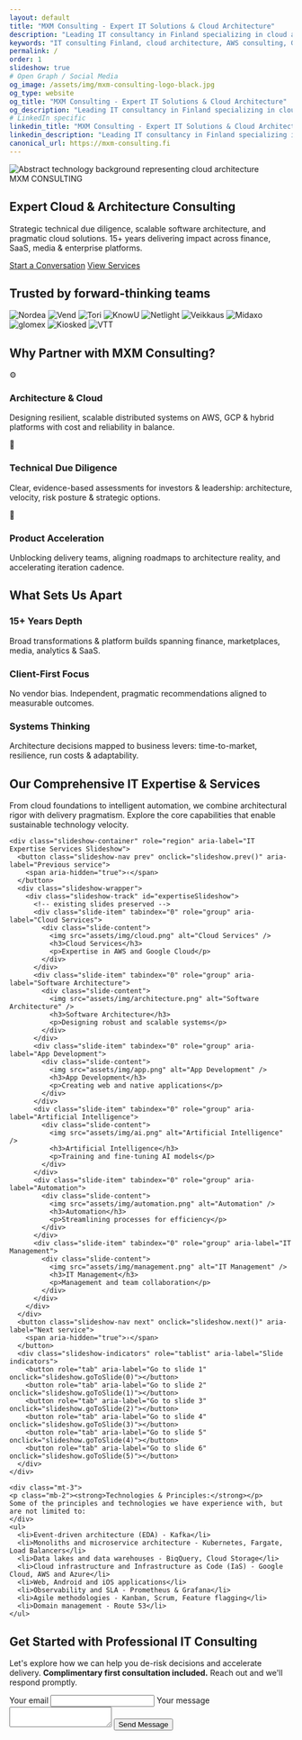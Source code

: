 ```yaml
---
layout: default
title: "MXM Consulting - Expert IT Solutions & Cloud Architecture"
description: "Leading IT consultancy in Finland specializing in cloud architecture, technical due diligence, and digital transformation. 15+ years experience with AWS, Google Cloud, and enterprise solutions."
keywords: "IT consulting Finland, cloud architecture, AWS consulting, Google Cloud, technical due diligence, software development, digital transformation, microservices"
permalink: /
order: 1
slideshow: true
# Open Graph / Social Media
og_image: /assets/img/mxm-consulting-logo-black.jpg
og_type: website
og_title: "MXM Consulting - Expert IT Solutions & Cloud Architecture"
og_description: "Leading IT consultancy in Finland specializing in cloud architecture, technical due diligence, and digital transformation. 15+ years experience with AWS, Google Cloud, and enterprise solutions."
# LinkedIn specific
linkedin_title: "MXM Consulting - Expert IT Solutions & Cloud Architecture"
linkedin_description: "Leading IT consultancy in Finland specializing in cloud architecture, technical due diligence, and digital transformation. 15+ years experience with AWS, Google Cloud, and enterprise solutions."
canonical_url: https://mxm-consulting.fi
---
```


<section class="hero full-bleed" aria-label="Hero">
  <picture>
    <!-- Example hero image reference; replace hero-bg.jpg with an optimized asset placed under /assets/img/ -->
    <source srcset="/assets/img/hero-bg2.png" type="image/png" />
    <img class="hero__bg" src="/assets/img/hero-bg2.png" alt="Abstract technology background representing cloud architecture" loading="eager" decoding="async" />
  </picture>
  <div class="mxm-container hero__content">
    <div class="hero-tag" aria-hidden="true">MXM CONSULTING</div>
  <h1>Expert <span class="gradient">Cloud & Architecture</span> Consulting</h1>
  <p class="hero-lead">Strategic technical due diligence, scalable software architecture, and pragmatic cloud solutions. 15+ years delivering impact across finance, SaaS, media & enterprise platforms.</p>
  <div class="hero-cta">
      <a href="#contact" class="btn accent">Start a Conversation</a>
      <a href="/services/" class="btn outline">View Services</a>
    </div>
  </div>
</section>

<section class="section alt" aria-labelledby="clients-heading">
  <div class="mxm-container">
    <h2 id="clients-heading" class="mb-3">Trusted by forward-thinking teams</h2>
    <div class="logo-cloud" role="list" aria-label="Client logos">
      <img src="assets/img/clients/nordea.png" alt="Nordea" role="listitem" />
      <img src="assets/img/clients/vend.png" alt="Vend" role="listitem" />
      <img src="assets/img/clients/tori.png" alt="Tori" role="listitem" />
      <img src="assets/img/clients/knowu.png" alt="KnowU" role="listitem" />
      <img src="assets/img/clients/netlight.png" alt="Netlight" role="listitem" />
      <img src="assets/img/clients/veikkaus.png" alt="Veikkaus" role="listitem" />
      <img src="assets/img/clients/midaxo.png" alt="Midaxo" role="listitem" />
      <img src="assets/img/clients/glomex.png" alt="glomex" role="listitem" />
      <img src="assets/img/clients/kiosked.png" alt="Kiosked" role="listitem" />
      <img src="assets/img/clients/vtt.png" alt="VTT" role="listitem" />
    </div>
  </div>
</section>

<section class="section" aria-labelledby="why-heading">
  <div class="mxm-container">
    <h2 id="why-heading">Why Partner with MXM Consulting?</h2>
  <div class="mxm-grid cols-3 tight services-grid centered-rows mt-3">
      <div class="mxm-card reveal-up" data-delay="1">
        <div class="icon" aria-hidden="true">⚙️</div>
        <h3>Architecture & Cloud</h3>
        <p>Designing resilient, scalable distributed systems on AWS, GCP & hybrid platforms with cost and reliability in balance.</p>
      </div>
      <div class="mxm-card reveal-up" data-delay="2">
        <div class="icon" aria-hidden="true">🧭</div>
        <h3>Technical Due Diligence</h3>
        <p>Clear, evidence-based assessments for investors & leadership: architecture, velocity, risk posture & strategic options.</p>
      </div>
      <div class="mxm-card reveal-up" data-delay="3">
        <div class="icon" aria-hidden="true">🚀</div>
        <h3>Product Acceleration</h3>
        <p>Unblocking delivery teams, aligning roadmaps to architecture reality, and accelerating iteration cadence.</p>
      </div>
    </div>
  </div>
</section>

<section class="section alt" aria-labelledby="differentiators-heading">
  <div class="mxm-container">
    <h2 id="differentiators-heading">What Sets Us Apart</h2>
  <div class="mxm-grid cols-3 tight centered-rows">
      <div class="mxm-card"><h3>15+ Years Depth</h3><p>Broad transformations & platform builds spanning finance, marketplaces, media, analytics & SaaS.</p></div>
      <div class="mxm-card"><h3>Client-First Focus</h3><p>No vendor bias. Independent, pragmatic recommendations aligned to measurable outcomes.</p></div>
      <div class="mxm-card"><h3>Systems Thinking</h3><p>Architecture decisions mapped to business levers: time-to-market, resilience, run costs & adaptability.</p></div>
    </div>
  </div>
</section>

<section class="section" aria-labelledby="expertise-heading">
  <div class="mxm-container">
    <h2 id="expertise-heading" class="mb-2">Our Comprehensive IT Expertise & Services</h2>
    <p class="mb-4" style="max-width:860px">From cloud foundations to intelligent automation, we combine architectural rigor with delivery pragmatism. Explore the core capabilities that enable sustainable technology velocity.</p>

    <div class="slideshow-container" role="region" aria-label="IT Expertise Services Slideshow">
      <button class="slideshow-nav prev" onclick="slideshow.prev()" aria-label="Previous service">
        <span aria-hidden="true">‹</span>
      </button>
      <div class="slideshow-wrapper">
        <div class="slideshow-track" id="expertiseSlideshow">
          <!-- existing slides preserved -->
          <div class="slide-item" tabindex="0" role="group" aria-label="Cloud Services">
            <div class="slide-content">
              <img src="assets/img/cloud.png" alt="Cloud Services" />
              <h3>Cloud Services</h3>
              <p>Expertise in AWS and Google Cloud</p>
            </div>
          </div>
          <div class="slide-item" tabindex="0" role="group" aria-label="Software Architecture">
            <div class="slide-content">
              <img src="assets/img/architecture.png" alt="Software Architecture" />
              <h3>Software Architecture</h3>
              <p>Designing robust and scalable systems</p>
            </div>
          </div>
          <div class="slide-item" tabindex="0" role="group" aria-label="App Development">
            <div class="slide-content">
              <img src="assets/img/app.png" alt="App Development" />
              <h3>App Development</h3>
              <p>Creating web and native applications</p>
            </div>
          </div>
          <div class="slide-item" tabindex="0" role="group" aria-label="Artificial Intelligence">
            <div class="slide-content">
              <img src="assets/img/ai.png" alt="Artificial Intelligence" />
              <h3>Artificial Intelligence</h3>
              <p>Training and fine-tuning AI models</p>
            </div>
          </div>
          <div class="slide-item" tabindex="0" role="group" aria-label="Automation">
            <div class="slide-content">
              <img src="assets/img/automation.png" alt="Automation" />
              <h3>Automation</h3>
              <p>Streamlining processes for efficiency</p>
            </div>
          </div>
          <div class="slide-item" tabindex="0" role="group" aria-label="IT Management">
            <div class="slide-content">
              <img src="assets/img/management.png" alt="IT Management" />
              <h3>IT Management</h3>
              <p>Management and team collaboration</p>
            </div>
          </div>
        </div>
      </div>
      <button class="slideshow-nav next" onclick="slideshow.next()" aria-label="Next service">
        <span aria-hidden="true">›</span>
      </button>
      <div class="slideshow-indicators" role="tablist" aria-label="Slide indicators">
        <button role="tab" aria-label="Go to slide 1" onclick="slideshow.goToSlide(0)"></button>
        <button role="tab" aria-label="Go to slide 2" onclick="slideshow.goToSlide(1)"></button>
        <button role="tab" aria-label="Go to slide 3" onclick="slideshow.goToSlide(2)"></button>
        <button role="tab" aria-label="Go to slide 4" onclick="slideshow.goToSlide(3)"></button>
        <button role="tab" aria-label="Go to slide 5" onclick="slideshow.goToSlide(4)"></button>
        <button role="tab" aria-label="Go to slide 6" onclick="slideshow.goToSlide(5)"></button>
      </div>
    </div>

    <div class="mt-3">
    <p class="mb-2"><strong>Technologies & Principles:</strong></p>
    Some of the principles and technologies we have experience with, but are not limited to:
    </div>
    <ul>
      <li>Event-driven architecture (EDA) - Kafka</li>
      <li>Monoliths and microservice architecture - Kubernetes, Fargate, Load Balancers</li>
      <li>Data lakes and data warehouses - BiqQuery, Cloud Storage</li>
      <li>Cloud infrastructure and Infrastructure as Code (IaS) - Google Cloud, AWS and Azure</li>
      <li>Web, Android and iOS applications</li>
      <li>Observability and SLA - Prometheus & Grafana</li>
      <li>Agile methodologies - Kanban, Scrum, Feature flagging</li>
      <li>Domain management - Route 53</li>
    </ul>
  </div>
</section>

<!-- Duplicate legacy slideshow removed -->

<section class="section gradient-dark" id="contact" aria-labelledby="contact-heading">
  <div class="mxm-container">
    <h2 id="contact-heading">Get Started with Professional IT Consulting</h2>
    <p class="mb-3" style="max-width:760px">Let's explore how we can help you de-risk decisions and accelerate delivery. <strong>Complimentary first consultation included.</strong> Reach out and we'll respond promptly.</p>
    <form
      action="https://formspree.io/f/xyzgwzaq"
      method="POST"
      class="contact-form"
    >
      <label for="email">Your email</label>
      <input type="email" id="email" name="email" autocomplete="email" required>
      <label for="message">Your message</label>
      <textarea id="message" name="message" required></textarea>
      <button type="submit" class="submit-button">Send Message</button>
    </form>
  </div>
</section>


